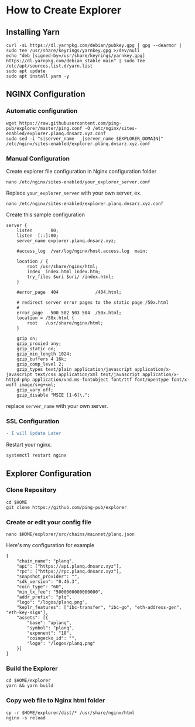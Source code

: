 # How to Create Explorer
## Installing Yarn
```
curl -sL https://dl.yarnpkg.com/debian/pubkey.gpg | gpg --dearmor | sudo tee /usr/share/keyrings/yarnkey.gpg >/dev/null
echo "deb [signed-by=/usr/share/keyrings/yarnkey.gpg] https://dl.yarnpkg.com/debian stable main" | sudo tee /etc/apt/sources.list.d/yarn.list
sudo apt update
sudo apt install yarn -y 
```
## NGINX Configuration

### Automatic configuration
```
wget https://raw.githubusercontent.com/ping-pub/explorer/master/ping.conf -O /etc/nginx/sites-enabled/explorer.planq.dnsarz.xyz.conf
sudo sed -i "s|server_name  _|server_name $EXPLORER_DOMAIN|"  /etc/nginx/sites-enabled/explorer.planq.dnsarz.xyz.conf
```
### Manual Configuration
Create explorer file configuration in Nginx configuration folder
```
nano /etc/nginx/sites-enabled/your_explorer_server.conf
```
Replace `your_explorer_server` with your own server, ex.
```
nano /etc/nginx/sites-enabled/explorer.planq.dnsarz.xyz.conf
```
Create this sample configuration
```
server {
    listen       80;
    listen  [::]:80;
    server_name explorer.planq.dnsarz.xyz;

    #access_log  /var/log/nginx/host.access.log  main;

    location / {
        root /usr/share/nginx/html;
        index  index.html index.htm;
        try_files $uri $uri/ /index.html;
    }

    #error_page  404              /404.html;

    # redirect server error pages to the static page /50x.html
    #
    error_page   500 502 503 504  /50x.html;
    location = /50x.html {
        root   /usr/share/nginx/html;
    }

    gzip on;
    gzip_proxied any;
    gzip_static on;
    gzip_min_length 1024;
    gzip_buffers 4 16k;
    gzip_comp_level 2;
    gzip_types text/plain application/javascript application/x-javascript text/css application/xml text/javascript application/x-httpd-php application/vnd.ms-fontobject font/ttf font/opentype font/x-woff image/svg+xml;
    gzip_vary off;
    gzip_disable "MSIE [1-6]\.";
```
replace `server_name` with your own server.<br>
### SSL Configuration
```diff
- I will Update Later
```
Restart your nginx.
```
systemctl restart nginx
```


## Explorer Configuration
### Clone Repository
```
cd $HOME
git clone https://github.com/ping-pub/explorer
```

### Create or edit your config file
```
nano $HOME/explorer/src/chains/mainnet/planq.json
```

Here's my configuration for example

```
{
    "chain_name": "planq",
    "api": ["https://api.planq.dnsarz.xyz"],
    "rpc": ["https://rpc.planq.dnsarz.xyz"],
    "snapshot_provider": "",
    "sdk_version": "0.46.3",
    "coin_type": "60",
    "min_tx_fee": "5000000000000000",
    "addr_prefix": "plq",
    "logo": "/logos/planq.png",
    "keplr_features": ["ibc-transfer", "ibc-go", "eth-address-gen", "eth-key-sign"],
    "assets": [{
        "base": "aplanq",
        "symbol": "planq",
        "exponent": "18",
        "coingecko_id": "",
        "logo": "/logos/planq.png"
    }]
}
```
### Build the Explorer
```
cd $HOME/explorer
yarn && yarn build
```
### Copy web file to Nginx html folder
```
cp -r $HOME/explorer/dist/* /usr/share/nginx/html
nginx -s reload
```


